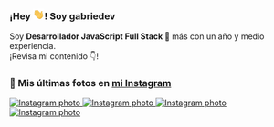 <h3>¡Hey <img src="https://raw.githubusercontent.com/ABSphreak/ABSphreak/master/gifs/Hi.gif" width="20px" decondig="async">! Soy gabriedev</h3>

<p>Soy <strong>Desarrollador JavaScript Full Stack 🚀</strong> más con un año y medio experiencia.<br />¡Revisa mi contenido 👇!</p>

### 📸 Mis últimas fotos en [mi Instagram](https://instagram.com/gabrie.dev)


<a href='https://instagram.com/p/CtruQitPJU1' target='_blank'>
  <img width='20%' src='https://instagram.fkiv7-1.fna.fbcdn.net/v/t51.2885-15/354557634_595647665883083_2498794285121939883_n.jpg?stp=dst-jpg_e15_fr_s1080x1080&_nc_ht=instagram.fkiv7-1.fna.fbcdn.net&_nc_cat=111&_nc_ohc=PWDhzk5664gAX9B51pY&edm=APU89FABAAAA&ccb=7-5&oh=00_AfBXSnkZS-vdSsw5LAb0x7kokbZOhxgeVeTK0c1xcROsfQ&oe=64A6F623&_nc_sid=bc0c2c' alt='Instagram photo' />
</a>
<a href='https://instagram.com/p/CtrtZEhvfjK' target='_blank'>
  <img width='20%' src='https://instagram.fkiv7-1.fna.fbcdn.net/v/t51.2885-15/354566352_1280061536273536_3184760590463359796_n.jpg?stp=dst-jpg_e15&_nc_ht=instagram.fkiv7-1.fna.fbcdn.net&_nc_cat=104&_nc_ohc=dKog8uqFj00AX9wFhuZ&edm=APU89FABAAAA&ccb=7-5&oh=00_AfAYuMWBiChvv-UdLtMoTdr5cDf1MIOR_ZCeSaXV4_jRJg&oe=64A65B1C&_nc_sid=bc0c2c' alt='Instagram photo' />
</a>
<a href='https://instagram.com/p/CtDUXiGIwfW' target='_blank'>
  <img width='20%' src='https://instagram.fkiv7-1.fna.fbcdn.net/v/t51.2885-15/350888316_2281662725376540_4082540287140756007_n.jpg?stp=dst-jpg_e15&_nc_ht=instagram.fkiv7-1.fna.fbcdn.net&_nc_cat=100&_nc_ohc=rEMHSMwMxxUAX_uGYWM&edm=APU89FABAAAA&ccb=7-5&oh=00_AfAj0gt2zZF68BvsvvZxYktpq8dd3j63TQ0ApYXLqh4k9Q&oe=64A71B58&_nc_sid=bc0c2c' alt='Instagram photo' />
</a>
<a href='https://instagram.com/p/CoTfm_INWyt' target='_blank'>
  <img width='20%' src='https://instagram.fkiv7-1.fna.fbcdn.net/v/t51.2885-15/321050480_935030397667260_4356312353538439528_n.jpg?stp=dst-jpg_e15&_nc_ht=instagram.fkiv7-1.fna.fbcdn.net&_nc_cat=100&_nc_ohc=KMngtdK2FpsAX8EEpJ-&edm=APU89FABAAAA&ccb=7-5&oh=00_AfBNMJWAHGxL4OHkWQBMTnMGcdmvn1Eg_4QEpoxF1zJX0Q&oe=64A6DD97&_nc_sid=bc0c2c' alt='Instagram photo' />
</a>
